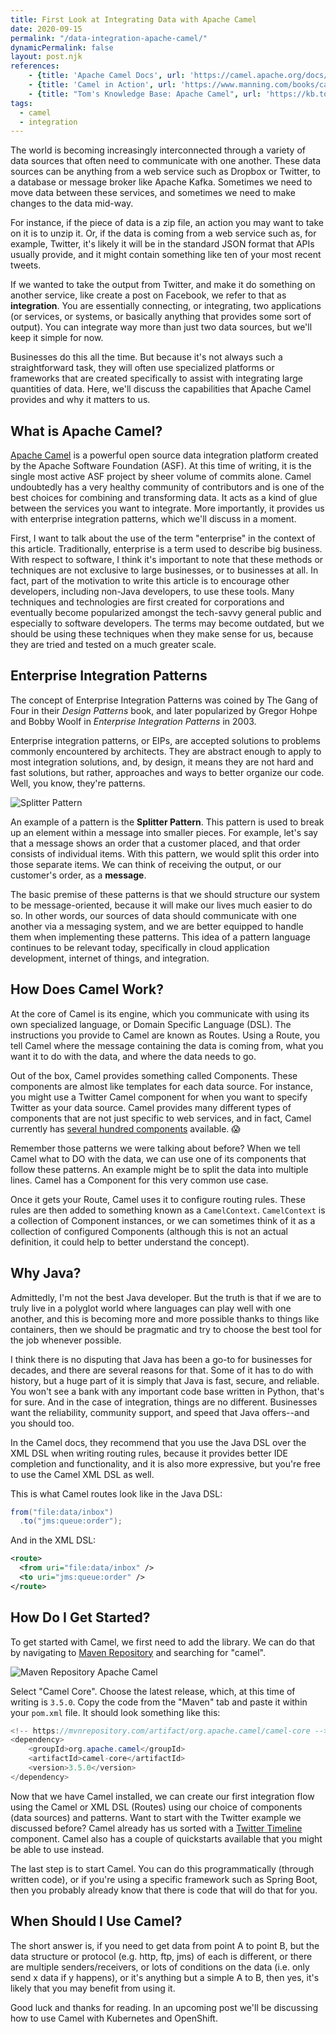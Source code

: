 ```yaml
---
title: First Look at Integrating Data with Apache Camel
date: 2020-09-15
permalink: "/data-integration-apache-camel/"
dynamicPermalink: false
layout: post.njk
references:
    - {title: 'Apache Camel Docs', url: 'https://camel.apache.org/docs/'}
    - {title: 'Camel in Action', url: 'https://www.manning.com/books/camel-in-action', note: 'by Claus Ibsen and Jonathan Anstey'}
    - {title: "Tom's Knowledge Base: Apache Camel", url: 'https://kb.tomd.xyz/camel.html'}
tags:
  - camel
  - integration
---
```


The world is becoming increasingly interconnected through a variety of data sources that often need to communicate with one another. These data sources can be anything from a web service such as Dropbox or Twitter, to a database or message broker like Apache Kafka. Sometimes we need to move data between these services, and sometimes we need to make changes to the data mid-way.

For instance, if the piece of data is a zip file, an action you may want to take on it is to unzip it. Or, if the data is coming from a web service such as, for example, Twitter, it's likely it will be in the standard JSON format that APIs usually provide, and it might contain something like ten of your most recent tweets.

If we wanted to take the output from Twitter, and make it do something on another service, like create a post on Facebook, we refer to that as **integration**. You are essentially connecting, or integrating, two applications (or services, or systems, or basically anything that provides some sort of output). You can integrate way more than just two data sources, but we'll keep it simple for now.

Businesses do this all the time. But because it's not always such a straightforward task, they will often use specialized platforms or frameworks that are created specifically to assist with integrating large quantities of data. Here, we'll discuss the capabilities that Apache Camel provides and why it matters to us.

## What is Apache Camel?
[Apache Camel](https://camel.apache.org/) is a powerful open source data integration platform created by the Apache Software Foundation (ASF). At this time of writing, it is the single most active ASF project by sheer volume of commits alone. Camel undoubtedly has a very healthy community of contributors and is one of the best choices for combining and transforming data. It acts as a kind of glue between the services you want to integrate. More importantly, it provides us with enterprise integration patterns, which we'll discuss in a moment.

First, I want to talk about the use of the term "enterprise" in the context of this article. Traditionally, enterprise is a term used to describe big business. With respect to software, I think it's important to note that these methods or techniques are not exclusive to large businesses, or to businesses at all. In fact, part of the motivation to write this article is to encourage other developers, including non-Java developers, to use these tools. Many techniques and technologies are first created for corporations and eventually become popularized amongst the tech-savvy general public and especially to software developers. The terms may become outdated, but we should be using these techniques when they make sense for us, because they are tried and tested on a much greater scale. 

## Enterprise Integration Patterns
The concept of Enterprise Integration Patterns was coined by The Gang of Four in their _Design Patterns_ book, and later popularized by Gregor Hohpe and Bobby Woolf in _Enterprise Integration Patterns_ in 2003.

Enterprise integration patterns, or EIPs, are accepted solutions to problems commonly encountered by architects. They are abstract enough to apply to most integration solutions, and, by design, it means they are not hard and fast solutions, but rather, approaches and ways to better organize our code. Well, you know, they're patterns.

<img src="/img/post/2020-09-15-SplitterComponentCamel.gif" alt="Splitter Pattern" style="background-color: white"/>

An example of a pattern is the **Splitter Pattern**. This pattern is used to break up an element within a message into smaller pieces. For example, let's say that a message shows an order that a customer placed, and that order consists of individual items. With this pattern, we would split this order into those separate items. We can think of receiving the output, or our customer's order, as a **message**.

The basic premise of these patterns is that we should structure our system to be message-oriented, because it will make our lives much easier to do so. In other words, our sources of data should communicate with one another via a messaging system, and we are better equipped to handle them when implementing these patterns. This idea of a pattern language continues to be relevant today, specifically in cloud application development, internet of things, and integration.

## How Does Camel Work?

At the core of Camel is its engine, which you communicate with using its own specialized language, or Domain Specific Language (DSL). The instructions you provide to Camel are known as Routes. Using a Route, you tell Camel where the message containing the data is coming from, what you want it to do with the data, and where the data needs to go.

Out of the box, Camel provides something called Components. These components are almost like templates for each data source. For instance, you might use a Twitter Camel component for when you want to specify Twitter as your data source. Camel provides many different types of components that are not just specific to web services, and in fact, Camel currently has [several hundred components](https://camel.apache.org/components/latest/) available. 😱

Remember those patterns we were talking about before? When we tell Camel what to DO with the data, we can use one of its components that follow these patterns. An example might be to split the data into multiple lines. Camel has a Component for this very common use case.

Once it gets your Route, Camel uses it to configure routing rules. These rules are then added to something known as a `CamelContext`. `CamelContext` is a collection of Component instances, or we can sometimes think of it as a collection of configured Components (although this is not an actual definition, it could help to better understand the concept).

## Why Java?

Admittedly, I'm not the best Java developer. But the truth is that if we are to truly live in a polyglot world where languages can play well with one another, and this is becoming more and more possible thanks to things like containers, then we should be pragmatic and try to choose the best tool for the job whenever possible.

I think there is no disputing that Java has been a go-to for businesses for decades, and there are several reasons for that. Some of it has to do with history, but a huge part of it is simply that Java is fast, secure, and reliable. You won't see a bank with any important code base written in Python, that's for sure. And in the case of integration, things are no different. Businesses want the reliability, community support, and speed that Java offers--and you should too.

In the Camel docs, they recommend that you use the Java DSL over the XML DSL when writing routing rules, because it provides better IDE completion and functionality, and it is also more expressive, but you're free to use the Camel XML DSL as well.

This is what Camel routes look like in the Java DSL:

```java
from("file:data/inbox")
  .to("jms:queue:order");
```

And in the XML DSL:

```xml
<route>
  <from uri="file:data/inbox" />
  <to uri="jms:queue:order" />
</route>
```


## How Do I Get Started?

To get started with Camel, we first need to add the library. We can do that by navigating to [Maven Repository](https://mvnrepository.com/search?q=camel) and searching for "camel".

![Maven Repository Apache Camel](/img/post/2020-09-15-maven.png)

Select "Camel Core". Choose the latest release, which, at this time of writing is `3.5.0`. Copy the code from the "Maven" tab and paste it within your `pom.xml` file. It should look something like this:

```java
<!-- https://mvnrepository.com/artifact/org.apache.camel/camel-core -->
<dependency>
    <groupId>org.apache.camel</groupId>
    <artifactId>camel-core</artifactId>
    <version>3.5.0</version>
</dependency>
```

Now that we have Camel installed, we can create our first integration flow using the Camel or XML DSL (Routes) using our choice of components (data sources) and patterns. Want to start with the Twitter example we discussed before? Camel already has us sorted with a [Twitter Timeline](https://camel.apache.org/components/latest/twitter-timeline-component.html) component. Camel also has a couple of quickstarts available that you might be able to use instead.

The last step is to start Camel. You can do this programmatically (through written code), or if you're using a specific framework such as Spring Boot, then you probably already know that there is code that will do that for you.


## When Should I Use Camel?

The short answer is, if you need to get data from point A to point B, but the data structure or protocol (e.g. http, ftp, jms) of each is different, or there are multiple senders/receivers, or lots of conditions on the data (i.e. only send x data if y happens), or it's anything but a simple A to B, then yes, it's likely that you may benefit from using it.

Good luck and thanks for reading. In an upcoming post we'll be discussing how to use Camel with Kubernetes and OpenShift.

 
